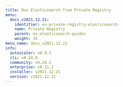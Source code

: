 ```yaml
---
title: Run Elasticsearch from Private Registry
menu:
  docs_v2021.12.21:
    identifier: es-private-registry-elasticsearch
    name: Private Registry
    parent: es-elasticsearch-guides
    weight: 35
menu_name: docs_v2021.12.21
info:
  autoscaler: v0.9.2
  cli: v0.24.0
  community: v0.24.2
  enterprise: v0.11.2
  installer: v2021.12.21
  version: v2021.12.21
---
```


